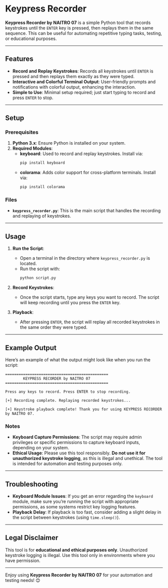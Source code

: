 # Keypress Recorder

**Keypress Recorder by NAITRO 07** is a simple Python tool that records keystrokes until the `ENTER` key is pressed, then replays them in the same sequence. This can be useful for automating repetitive typing tasks, testing, or educational purposes.

---

## Features

- **Record and Replay Keystrokes**: Records all keystrokes until `ENTER` is pressed and then replays them exactly as they were typed.
- **Interactive and Colorful Terminal Output**: User-friendly prompts and notifications with colorful output, enhancing the interaction.
- **Simple to Use**: Minimal setup required; just start typing to record and press `ENTER` to stop.

---

## Setup

### Prerequisites

1. **Python 3.x**: Ensure Python is installed on your system.
2. **Required Modules**:
   - **keyboard**: Used to record and replay keystrokes. Install via:
     ```bash
     pip install keyboard
     ```
   - **colorama**: Adds color support for cross-platform terminals. Install via:
     ```bash
     pip install colorama
     ```

### Files

- **`keypress_recorder.py`**: This is the main script that handles the recording and replaying of keystrokes.

---

## Usage

1. **Run the Script**:
   - Open a terminal in the directory where `keypress_recorder.py` is located.
   - Run the script with:
     ```bash
     python script.py
     ```

2. **Record Keystrokes**:
   - Once the script starts, type any keys you want to record. The script will keep recording until you press the `ENTER` key.
   
3. **Playback**:
   - After pressing `ENTER`, the script will replay all recorded keystrokes in the same order they were typed.

---

## Example Output

Here’s an example of what the output might look like when you run the script:

```plaintext
==============================================
        KEYPRESS RECORDER by NAITRO 07
==============================================

Press any keys to record. Press ENTER to stop recording.

[+] Recording complete. Replaying recorded keystrokes...

[+] Keystroke playback complete! Thank you for using KEYPRESS RECORDER by NAITRO 07.
```

### Notes

- **Keyboard Capture Permissions**: The script may require admin privileges or specific permissions to capture keyboard inputs, depending on your system.
- **Ethical Usage**: Please use this tool responsibly. **Do not use it for unauthorized keystroke logging**, as this is illegal and unethical. The tool is intended for automation and testing purposes only.

---

## Troubleshooting

- **Keyboard Module Issues**: If you get an error regarding the `keyboard` module, make sure you’re running the script with appropriate permissions, as some systems restrict key logging features.
- **Playback Delay**: If playback is too fast, consider adding a slight delay in the script between keystrokes (using `time.sleep()`).

---

## Legal Disclaimer

This tool is for **educational and ethical purposes only**. Unauthorized keystroke logging is illegal. Use this tool only in environments where you have permission.

---

Enjoy using **Keypress Recorder by NAITRO 07** for your automation and testing needs! 😊